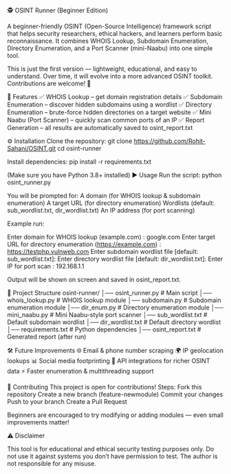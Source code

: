 🕵️ OSINT Runner (Beginner Edition)

A beginner-friendly OSINT (Open-Source Intelligence) framework script that helps security researchers, ethical hackers, and learners perform basic reconnaissance.
It combines WHOIS Lookup, Subdomain Enumeration, Directory Enumeration, and a Port Scanner (mini-Naabu) into one simple tool.

This is just the first version — lightweight, educational, and easy to understand. Over time, it will evolve into a more advanced OSINT toolkit. Contributions are welcome! 🚀

📌 Features
✅ WHOIS Lookup – get domain registration details
✅ Subdomain Enumeration – discover hidden subdomains using a wordlist
✅ Directory Enumeration – brute-force hidden directories on a target website
✅ Mini Naabu (Port Scanner) – quickly scan common ports of an IP
✅ Report Generation – all results are automatically saved to osint_report.txt

⚙️ Installation
Clone the repository:
git clone https://github.com/Rohit-Sahani/OSINT.git
cd osint-runner

Install dependencies:
pip install -r requirements.txt


(Make sure you have Python 3.8+ installed)
▶️ Usage
Run the script:
python osint_runner.py


You will be prompted for:
A domain (for WHOIS lookup & subdomain enumeration)
A target URL (for directory enumeration)
Wordlists (default: sub_wordlist.txt, dir_wordlist.txt)
An IP address (for port scanning)


Example run:

Enter domain for WHOIS lookup (example.com) : google.com
Enter target URL for directory enumeration (https://example.com) : https://testphp.vulnweb.com
Enter subdomain wordlist file [default: sub_wordlist.txt]: 
Enter directory wordlist file [default: dir_wordlist.txt]: 
Enter IP for port scan : 192.168.1.1


Output will be shown on screen and saved in osint_report.txt.

📂 Project Structure
osint-runner/
│── osint_runner.py        # Main script
│── whois_lookup.py        # WHOIS lookup module
│── subdomain.py           # Subdomain enumeration module
│── dir_enum.py            # Directory enumeration module
│── mini_naabu.py          # Mini Naabu-style port scanner
│── sub_wordlist.txt       # Default subdomain wordlist
│── dir_wordlist.txt       # Default directory wordlist
│── requirements.txt       # Python dependencies
│── osint_report.txt       # Generated report (after run)

🛠️ Future Improvements
🌐 Email & phone number scraping
🌍 IP geolocation lookups
📊 Social media footprinting
🔗 API integrations for richer OSINT data
⚡ Faster enumeration & multithreading support

🤝 Contributing
This project is open for contributions!
Steps:
Fork this repository
Create a new branch (feature-newmodule)
Commit your changes
Push to your branch
Create a Pull Request

Beginners are encouraged to try modifying or adding modules — even small improvements matter!


⚠️ Disclaimer

This tool is for educational and ethical security testing purposes only.
Do not use it against systems you don’t have permission to test.
The author is not responsible for any misuse.
